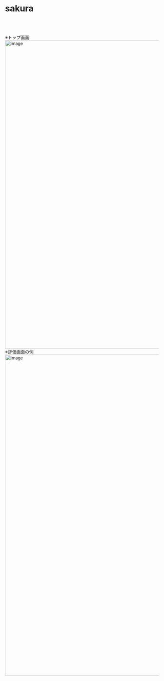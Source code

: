 # sakura
<br>
<br>

※トップ画面
<img width="1904" height="1009" alt="image" src="https://github.com/user-attachments/assets/7b0937e4-b1e3-4ab7-a9a7-004b0e131487" />
<br>
※評価画面の例
<img width="1883" height="1051" alt="image" src="https://github.com/user-attachments/assets/5f268856-b3d5-489c-87f5-53d940f8bff8" />
